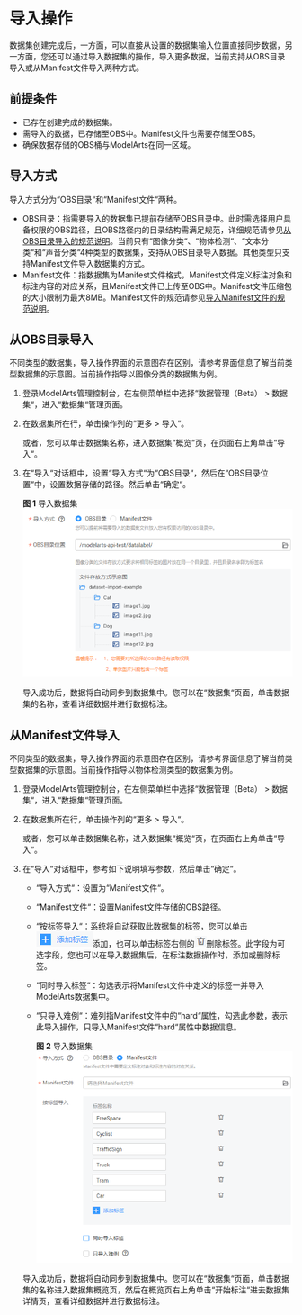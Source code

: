 # 导入操作<a name="modelarts_23_0006"></a>

数据集创建完成后，一方面，可以直接从设置的数据集输入位置直接同步数据，另一方面，您还可以通过导入数据集的操作，导入更多数据。当前支持从OBS目录导入或从Manifest文件导入两种方式。

## 前提条件<a name="section113381459132217"></a>

-   已存在创建完成的数据集。
-   需导入的数据，已存储至OBS中。Manifest文件也需要存储至OBS。
-   确保数据存储的OBS桶与ModelArts在同一区域。

## 导入方式<a name="section42814915296"></a>

导入方式分为“OBS目录“和“Manifest文件“两种。

-   OBS目录：指需要导入的数据集已提前存储至OBS目录中。此时需选择用户具备权限的OBS路径，且OBS路径内的目录结构需满足规范，详细规范请参见[从OBS目录导入的规范说明](从OBS目录导入的规范说明.md)。当前只有“图像分类“、“物体检测“、“文本分类“和“声音分类“4种类型的数据集，支持从OBS目录导入数据。其他类型只支持Manifest文件导入数据集的方式。
-   Manifest文件：指数据集为Manifest文件格式，Manifest文件定义标注对象和标注内容的对应关系，且Manifest文件已上传至OBS中。Manifest文件压缩包的大小限制为最大8MB。Manifest文件的规范请参见[导入Manifest文件的规范说明](导入Manifest文件的规范说明.md)。

## 从OBS目录导入<a name="section15579536132914"></a>

不同类型的数据集，导入操作界面的示意图存在区别，请参考界面信息了解当前类型数据集的示意图。当前操作指导以图像分类的数据集为例。

1.  登录ModelArts管理控制台，在左侧菜单栏中选择“数据管理（Beta） \> 数据集“，进入“数据集“管理页面。
2.  在数据集所在行，单击操作列的“更多 \> 导入“。

    或者，您可以单击数据集名称，进入数据集“概览“页，在页面右上角单击“导入“。

3.  在“导入“对话框中，设置“导入方式“为“OBS目录“，然后在“OBS目录位置“中，设置数据存储的路径。然后单击“确定“。

    **图 1**  导入数据集<a name="fig1760784972413"></a>  
    ![](figures/导入数据集.png "导入数据集")

    导入成功后，数据将自动同步到数据集中。您可以在“数据集“页面，单击数据集的名称，查看详细数据并进行数据标注。


## 从Manifest文件导入<a name="section3749204218167"></a>

不同类型的数据集，导入操作界面的示意图存在区别，请参考界面信息了解当前类型数据集的示意图。当前操作指导以物体检测类型的数据集为例。

1.  登录ModelArts管理控制台，在左侧菜单栏中选择“数据管理（Beta） \> 数据集“，进入“数据集“管理页面。
2.  在数据集所在行，单击操作列的“更多 \> 导入“。

    或者，您可以单击数据集名称，进入数据集“概览“页，在页面右上角单击“导入“。

3.  在“导入“对话框中，参考如下说明填写参数，然后单击“确定“。

    -   “导入方式“：设置为“Manifest文件“。
    -   “Manifest文件“：设置Manifest文件存储的OBS路径。
    -   “按标签导入“：系统将自动获取此数据集的标签，您可以单击![](figures/zh-cn_image_0171751532.png)添加，也可以单击标签右侧的![](figures/zh-cn_image_0171751511.png)删除标签。此字段为可选字段，您也可以在导入数据集后，在标注数据操作时，添加或删除标签。
    -   “同时导入标签“：勾选表示将Manifest文件中定义的标签一并导入ModelArts数据集中。
    -   “只导入难例“：难列指Manifest文件中的“hard“属性，勾选此参数，表示此导入操作，只导入Manifest文件“hard“属性中数据信息。

        **图 2**  导入数据集<a name="fig37827212819"></a>  
        ![](figures/导入数据集-12.png "导入数据集-12")

    导入成功后，数据将自动同步到数据集中。您可以在“数据集“页面，单击数据集的名称进入数据集概览页，然后在概览页右上角单击“开始标注“进去数据集详情页，查看详细数据并进行数据标注。


